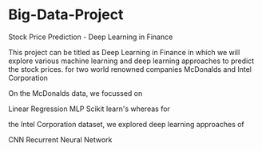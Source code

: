 # Big-Data-Project
Stock Price Prediction - Deep Learning in Finance

This project can be titled as Deep Learning in Finance in which we will explore various machine learning and deep learning approaches to predict the stock prices. for two world renowned companies McDonalds and Intel Corporation

On the McDonalds data, we focussed on

Linear Regression
MLP
Scikit learn's
whereas for

the Intel Corporation dataset, we explored deep learning approaches of

CNN
Recurrent Neural Network
